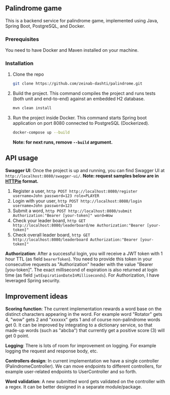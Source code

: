 ## Palindrome game
This is a backend service for palindrome game, implemented using Java, Spring Boot, PostgreSQL, and Docker. 

### Prerequisites
You need to have Docker and Maven installed on your machine.

### Installation
1. Clone the repo
   ```sh
   git clone https://github.com/zeinab-dashti/palindrome.git
   ```
2. Build the project. This command compiles the project and runs tests (both unit and end-to-end) against 
an embedded H2 database.
   ```sh
   mvn clean install
   ``` 
3. Run the project inside Docker. This command starts Spring boot application on port 8080 connected to 
PostgreSQL (Dockerized).
   ```sh
   docker-compose up --build
   ```
   **Note: for next runs, remove ```--build``` argument.** 

## API usage
**Swagger UI**:
Once the project is up and running, you can find Swagger UI at ```http://localhost:8080/swagger-ui/```.
**Note: request samples below are in [HTTPie](https://httpie.io/) format.**
1. Register a user, ```http POST http://localhost:8080/register username=John password=123 role=PLAYER```
2. Login with your user, ```http POST http://localhost:8080/login username=John password=123```
3. Submit a word, ```http POST http://localhost:8080/submit Authorization:"Bearer [your-token]" word=Wow```
4. Check your leader board, ```http GET http://localhost:8080/leaderboard/me Authorization:"Bearer [your-token]"```
5. Check overall leader board, ```http GET http://localhost:8080/leaderboard Authorization:"Bearer [your-token]"```

**Authorization**:
After a successful login, you will receive a JWT token with 1 hour TTL (as field ```bearerToken```). 
You need to provide this token in your consecutive requests as "Authorization" header with the 
value "Bearer [you-token]". The exact millisecond of expiration is also returned at login 
time (as field ```jwtExpirationDateInMilliseconds```). For Authorization, I have leveraged Spring security.

## Improvement ideas
**Scoring function**:
The current implementation rewards a word base on the distinct characters appearing in the word. For example word
"Rotator" gets 4, "wow" gets 2 and "xxxxxx" gets 1 and of course non-palindrome words get 0. 
It can be improved by integrating to a dictionary service, so that made-up words (such as "abcba") that currently get a 
positive score (3) will get 0 point.
 
**Logging**:
There is lots of room for improvement on logging. For example logging the request and response body, etc.

**Controllers design**:
In current implementation we have a single controller (PalindromeController). We can move endpoints to different 
controllers, for example user-related endpoints to UserController and so forth.  

**Word validation**:
A new submitted word gets validated on the controller with a regex. 
It can be better designed in a separate module/package.